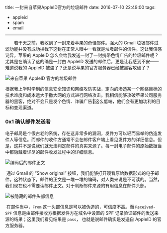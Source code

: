 title: 一封来自苹果AppleID官方的垃圾邮件
date: 2016-07-10 22:49:00
tags:
  - appleid
  - spam
  - email
---

  若干天之前，我收到了一封来着苹果的奇怪邮件。强大的 Gmail 垃圾邮件过滤功能并没有成功拦截下这封在正常人眼中一看就是垃圾邮件的信件。这让我倍感诧异，苹果的 AppleID 怎么会给我发送一封了一封携带色情广告的垃圾邮件呢？尤其是在确认了这的确是一封由 AppleID 发送的邮件后，更是让我感到不安——难道说我的 AppleID 被盗了？还是说苹果的官方服务器已经被黑客攻破了？
<!-- more -->

![来自苹果 AppleID 官方的垃圾邮件](https://ww4.sinaimg.cn/mw690/6816152bgw1f5p8vko4obj20xc1lo45e.jpg)

​	根据我上学时学到的信息安全知识和网络攻防实战，定向的渗透某一个网络目标的技术难度和成本远大于撒大网的方式进行网络攻击。我相信能够攻破苹果公司服务器的黑客，绝对不会只是发个色情、诈骗广告这么低端，他们会有更加功利的目标和变现渠道。

### 0x1 确认邮件发送者

​	电子邮局是个很古老的系统，存在这非常多的漏洞，发件方可以轻而易举的伪造发件人等信息。而邮件的收件方通常不会在邮件客户端上看见发件方的详细信息。但是，这并不是说我们就无法判定邮件的真实来源了。每一封电子邮件的原始数据当中都隐藏着详尽的邮件收发过程中的详细信息。

![编码后的邮件正文](https://ww4.sinaimg.cn/mw690/6816152bgw1f5pldkes8dj21kw16etol.jpg)

​	通过 Gmail 的 “Show original” 按钮，我们能够打开观看原始数据形式的电子邮件。这种状态下，邮件的正文是一堆一堆的编码，对人类来说是不可读的。当然，我们现在也不需要读邮件正文。对于判断邮件来源的有用信息在邮件头部。

![被隐藏的邮件头部信息](https://ww4.sinaimg.cn/mw690/6816152bgw1f5plmipaiyj21kw10ewsc.jpg)

​	在邮件当中，`From` 这一头部信息是可以被伪造的，可信度不高。而 `Received-SPF` 信息是由邮件接收方根据发件方在域名中设置的 SPF 记录验证邮件的发送来源的结果；这里我们看见结果是 `pass`， 也就是说邮件确实是发送自 AppleID 的官方服务器。